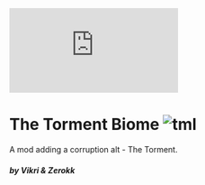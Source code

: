 ![torment](https://forums.terraria.org/index.php?attachments/torment-banner-png.181960/)

# The Torment Biome ![tml](https://camo.githubusercontent.com/cf25dc49c7ff8c4b32ec91bf5d469f0f5c6c42fee470d5dc3ca9c2ef33205893/68747470733a2f2f696d672e736869656c64732e696f2f62616467652f4d6f642532304c6f616465722d744d6f644c6f616465722d3139373664323f7374796c653d666c61742d737175617265266c6162656c436f6c6f723d30643131313726636f6c6f723d6461726b677265656e)

A mod adding a corruption alt - The Torment.
<h5>by Vikri & Zerokk</h5>
